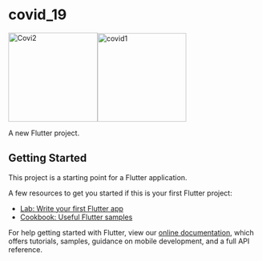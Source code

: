 
# covid_19
<img width="178" alt="Covi2" src="https://user-images.githubusercontent.com/84628525/165351538-b7420cb0-cd0c-44af-b222-32116d0b1cee.png"><img width="177" alt="covid1" src="https://user-images.githubusercontent.com/84628525/165351564-f3b32fa3-0844-4b85-8428-d96ce523345e.png">

A new Flutter project.

## Getting Started

This project is a starting point for a Flutter application.

A few resources to get you started if this is your first Flutter project:

- [Lab: Write your first Flutter app](https://flutter.dev/docs/get-started/codelab)
- [Cookbook: Useful Flutter samples](https://flutter.dev/docs/cookbook)

For help getting started with Flutter, view our
[online documentation](https://flutter.dev/docs), which offers tutorials,
samples, guidance on mobile development, and a full API reference.
